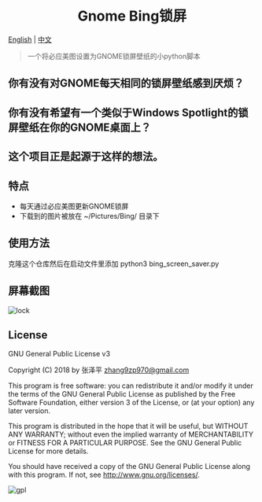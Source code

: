 <h1 align="center">
  Gnome Bing锁屏
</h1>

[English](https://github.com/zhangzp9970/GnomeBingLockScreen/blob/master/README.md) | [中文](https://github.com/zhangzp9970/GnomeBingLockScreen/blob/master/README-zh-cn.md)

> 一个将必应美图设置为GNOME锁屏壁纸的小python脚本 

## 你有没有对GNOME每天相同的锁屏壁纸感到厌烦？
## 你有没有希望有一个类似于Windows Spotlight的锁屏壁纸在你的GNOME桌面上？
## 这个项目正是起源于这样的想法。

## 特点
* 每天通过必应美图更新GNOME锁屏
* 下载到的图片被放在 ~/Pictures/Bing/ 目录下
  
## 使用方法
克隆这个仓库然后在启动文件里添加 python3 bing_screen_saver.py 

## 屏幕截图
![lock](/img/Screenshot.png)
## License
GNU General Public License v3

Copyright (C) 2018 by 张泽平 <zhang9zp970@gmail.com>

This program is free software: you can redistribute it and/or modify it under the terms of the GNU General Public License as published by the Free Software Foundation, either version 3 of the License, or (at your option) any later version.

This program is distributed in the hope that it will be useful, but WITHOUT ANY WARRANTY; without even the implied warranty of MERCHANTABILITY or FITNESS FOR A PARTICULAR PURPOSE. See the GNU General Public License for more details.

You should have received a copy of the GNU General Public License along with this program. If not, see http://www.gnu.org/licenses/.

![gpl](/img/GPLv3_Logo.png)
